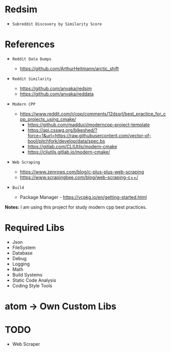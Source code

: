 # Redsim 

- `Subreddit Discovery by Similarity Score`


# References

- `Reddit Data Dumps`
    - https://github.com/ArthurHeitmann/arctic_shift

- `Reddit Similarity`
    - https://github.com/anvaka/redsim
    - https://github.com/anvaka/reddata

- `Modern CPP`
    - https://www.reddit.com/r/cpp/comments/12dssrl/best_practice_for_cpp_projects_using_cmake/
        - https://github.com/madduci/moderncpp-project-template
        - https://api.csswg.org/bikeshed/?force=1&url=https://raw.githubusercontent.com/vector-of-bool/pitchfork/develop/data/spec.bs
        - https://gitlab.com/CLIUtils/modern-cmake
        - https://cliutils.gitlab.io/modern-cmake/


- `Web Scraping`
    - https://www.zenrows.com/blog/c-plus-plus-web-scraping
    - https://www.scrapingbee.com/blog/web-scraping-c++/


- `Build`
    - Package Manager - https://vcpkg.io/en/getting-started.html



**Notes:** I am using this project for study modern cpp best practices.

# Required Libs
- Json
- FileSystem
- Database
- Debug
- Logging
- Math
- Build Systems
- Static Code Analysis
- Coding Style Tools


# atom -> Own Custom Libs


# TODO

- Web Scraper
